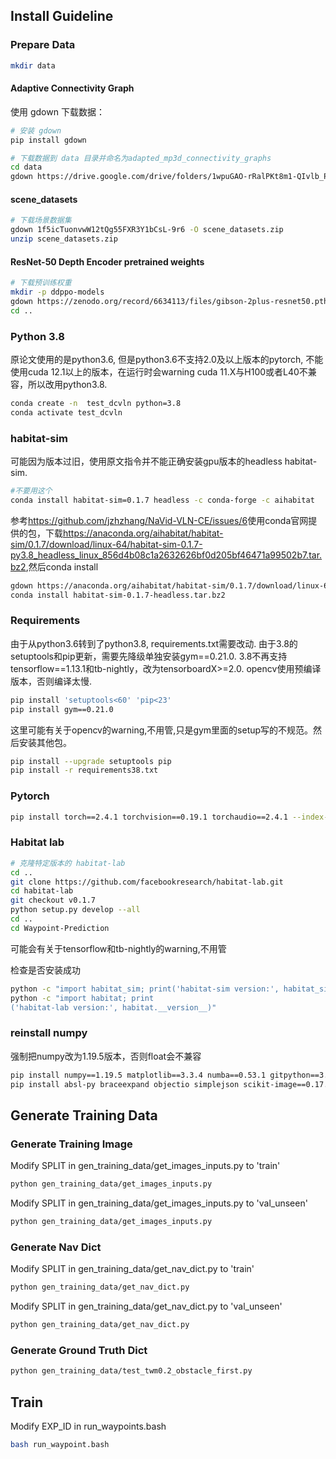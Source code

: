 ## Install Guideline
### Prepare Data
```bash
mkdir data
```
#### Adaptive Connectivity Graph

使用 gdown 下载数据：
```bash
# 安装 gdown
pip install gdown

# 下载数据到 data 目录并命名为adapted_mp3d_connectivity_graphs
cd data
gdown https://drive.google.com/drive/folders/1wpuGAO-rRalPKt8m1-QIvlb_Pv1rYJ4x --folder --output adapted_mp3d_connectivity_graphs
```
#### scene_datasets
```bash
# 下载场景数据集
gdown 1f5icTuonvwW12tQg55FXR3Y1bCsL-9r6 -O scene_datasets.zip
unzip scene_datasets.zip
```
#### ResNet-50 Depth Encoder pretrained weights
```bash
# 下载预训练权重
mkdir -p ddppo-models
gdown https://zenodo.org/record/6634113/files/gibson-2plus-resnet50.pth -O ddppo-models/gibson-2plus-resnet50.pth
cd ..
```

#### 
### Python 3.8
原论文使用的是python3.6, 但是python3.6不支持2.0及以上版本的pytorch, 不能使用cuda 12.1以上的版本，在运行时会warning cuda 11.X与H100或者L40不兼容，所以改用python3.8.

```bash
conda create -n  test_dcvln python=3.8
conda activate test_dcvln
```

### habitat-sim
可能因为版本过旧，使用原文指令并不能正确安装gpu版本的headless habitat-sim. 
```bash
#不要用这个
conda install habitat-sim=0.1.7 headless -c conda-forge -c aihabitat
```
参考<https://github.com/jzhzhang/NaVid-VLN-CE/issues/6>使用conda官网提供的包，下载<https://anaconda.org/aihabitat/habitat-sim/0.1.7/download/linux-64/habitat-sim-0.1.7-py3.8_headless_linux_856d4b08c1a2632626bf0d205bf46471a99502b7.tar.bz2>,然后conda install
```bash
gdown https://anaconda.org/aihabitat/habitat-sim/0.1.7/download/linux-64/habitat-sim-0.1.7-py3.8_headless_linux_856d4b08c1a2632626bf0d205bf46471a99502b7.tar.bz2 -O habitat-sim-0.1.7-headless.tar.bz2
conda install habitat-sim-0.1.7-headless.tar.bz2
```

### Requirements
由于从python3.6转到了python3.8, requirements.txt需要改动. 由于3.8的setuptools和pip更新，需要先降级单独安装gym==0.21.0. 3.8不再支持tensorflow==1.13.1和tb-nightly，改为tensorboardX>=2.0. opencv使用预编译版本，否则编译太慢.
```bash
pip install 'setuptools<60' 'pip<23'
pip install gym==0.21.0
```
这里可能有关于opencv的warning,不用管,只是gym里面的setup写的不规范。然后安装其他包。
```bash
pip install --upgrade setuptools pip
pip install -r requirements38.txt
```
### Pytorch
```bash
pip install torch==2.4.1 torchvision==0.19.1 torchaudio==2.4.1 --index-url https://download.pytorch.org/whl/cu121
```

### Habitat lab
```bash
# 克隆特定版本的 habitat-lab
cd ..
git clone https://github.com/facebookresearch/habitat-lab.git
cd habitat-lab
git checkout v0.1.7
python setup.py develop --all
cd ..
cd Waypoint-Prediction
```
可能会有关于tensorflow和tb-nightly的warning,不用管

检查是否安装成功
```bash
python -c "import habitat_sim; print('habitat-sim version:', habitat_sim.__version__)"
python -c "import habitat; print
('habitat-lab version:', habitat.__version__)"
```

### reinstall numpy
强制把numpy改为1.19.5版本，否则float会不兼容
```bash
pip install numpy==1.19.5 matplotlib==3.3.4 numba==0.53.1 gitpython==3.1.44
pip install absl-py braceexpand objectio simplejson scikit-image==0.17.2
```

## Generate Training Data
### Generate Training Image
Modify SPLIT in gen_training_data/get_images_inputs.py to 'train'
```bash
python gen_training_data/get_images_inputs.py
```
Modify SPLIT in gen_training_data/get_images_inputs.py to 'val_unseen'
```bash
python gen_training_data/get_images_inputs.py
```

### Generate Nav Dict
Modify SPLIT in gen_training_data/get_nav_dict.py to 'train'
```bash
python gen_training_data/get_nav_dict.py
```
Modify SPLIT in gen_training_data/get_nav_dict.py to 'val_unseen'
```bash
python gen_training_data/get_nav_dict.py
```

### Generate Ground Truth Dict
```bash
python gen_training_data/test_twm0.2_obstacle_first.py
```

## Train
Modify EXP_ID in run_waypoints.bash
```bash
bash run_waypoint.bash
```